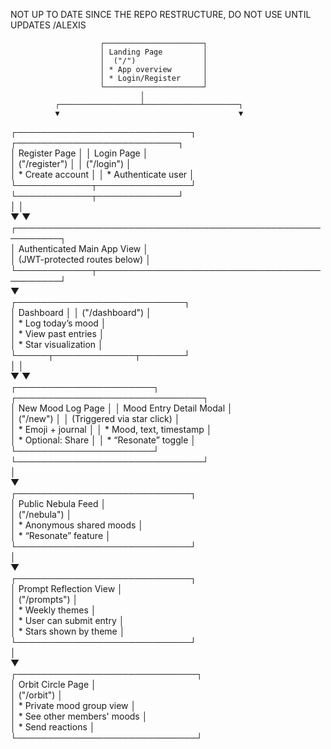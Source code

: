 

NOT UP TO DATE SINCE THE REPO RESTRUCTURE, DO NOT USE UNTIL UPDATES /ALEXIS

                        ┌──────────────────────┐  
                        │ Landing Page         │  
                        │  ("/")               │   
                        │ * App overview       │  
                        │ * Login/Register     │  
                        └──────────────────────┘  
                                 │  
              ┌──────────────────┴─────────────────────┐  
              ▼                                        ▼  
┌────────────────────────────┐         ┌──────────────────────────┐  
│      Register Page         │         │      Login Page          │  
│  ("/register")             │         │  ("/login")              │  
│  * Create account          │         │  * Authenticate user     │  
└────────────┬───────────────┘         └────────────┬─────────────┘  
             │                                      │  
             ▼                                      ▼  
     ┌─────────────────────────────────────────────────────────┐  
     │                  Authenticated Main App View            │  
     │               (JWT-protected routes below)              │  
     └────────────┬────────────────────────────────────────────┘  
                  ▼  
        ┌───────────────────────────┐  
        │     Dashboard             │
        │  ("/dashboard")           │  
        │  * Log today’s mood       │  
        │  * View past entries      │  
        │  * Star visualization     │  
        └─────┬─────────────┬───────┘  
              │             │  
              ▼             ▼  
┌──────────────────────┐ ┌──────────────────────────────┐  
│ New Mood Log Page    │ │  Mood Entry Detail Modal     │  
│ ("/new")             │ │  (Triggered via star click)  │  
│ * Emoji + journal    │ │  * Mood, text, timestamp     │  
│ * Optional: Share    │ │  * “Resonate” toggle         │  
└──────────────────────┘ └──────────────────────────────┘  
              │  
              ▼  
┌────────────────────────────┐  
│     Public Nebula Feed     │  
│    ("/nebula")             │  
│ * Anonymous shared moods   │  
│ * “Resonate” feature       │  
└────────────────────────────┘  
              │  
              ▼  
┌────────────────────────────┐  
│  Prompt Reflection View    │  
│ ("/prompts")               │  
│ * Weekly themes            │  
│ * User can submit entry    │  
│ * Stars shown by theme     │  
└────────────────────────────┘  
              │  
              ▼  
┌─────────────────────────────┐  
│   Orbit Circle Page         │  
│ ("/orbit")                  │  
│ * Private mood group view   │  
│ * See other members' moods  │  
│ * Send reactions            │  
└─────────────────────────────┘  
  